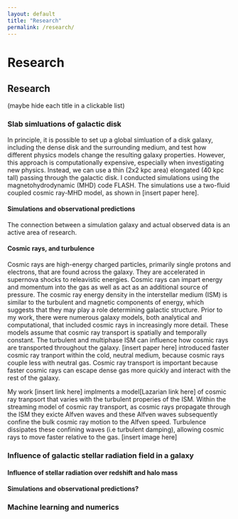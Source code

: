 ```yaml
---
layout: default
title: "Research"
permalink: /research/
---
```


# Research


## Research

(maybe hide each title in a clickable list)

### Slab simluations of galactic disk

In principle, it is possible to set up a global simluation of a disk galaxy, including the dense disk and the surrounding medium, and test how different physics models change the resulting galaxy properties. However, this approach is computationally expensive, especially when investigating new physics. Instead, we can use a thin (2x2 kpc area) elongated (40 kpc tall) passing through the galactic disk. I conducted simulations using the magnetohydrodynamic (MHD) code FLASH. The simulations use a two-fluid coupled cosmic ray-MHD model, as shown in [insert paper here].

#### Simulations and observational predictions

The connection between a simulation galaxy and actual observed data is an active area of research.


#### Cosmic rays, and turbulence

Cosmic rays are high-energy charged particles, primarily single protons and electrons, that are found across the galaxy. They are accelerated in supernova shocks to releavistic energies. Cosmic rays can impart energy and momentum into the gas as well as act as an additional source of pressure. The cosmic ray energy density in the interstellar medium (ISM) is similar to the turbulent and magnetic components of energy, which suggests that they may play a role determining galactic structure. Prior to my work, there were numerous galaxy models, both analytical and computational, that included cosmic rays in increasingly more detail. These models assume that cosmic ray transport is spatially and temporally constant. The turbulent and multiphase ISM can influence how cosmic rays are transported throughout the galaxy. [insert paper here] introduced faster cosmic ray tranport within the cold, neutral medium, because cosmic rays couple less with neutral gas.  Cosmic ray transport is important because faster cosmic rays can escape dense gas more quickly and interact with the rest of the galaxy.

My work [insert link here] implments a model[Lazarian link here]  of cosmic ray tranpsort that varies with the turbulent properies of the ISM.  Within the streaming model of cosmic ray transport, as cosmic rays propagate through the ISM they exicte Alfven waves and these Alfven waves subsequently confine the bulk cosmic ray motion to the Alfven speed. Turbulence dissipates these confining waves (i.e turbulent damping), allowing cosmic rays to move faster relative to the gas. 
[insert image here]

### Influence of galactic stellar radiation field in a galaxy

#### Influence of stellar radiation over redshift and halo mass

#### Simulations and observational predictions?




### Machine learning and numerics


